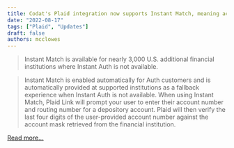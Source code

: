 ```yaml
---
title: Codat's Plaid integration now supports Instant Match, meaning access to 3,000 more U.S. institutions and a simpler auth flow for customers.
date: "2022-08-17"
tags: ["Plaid", "Updates"]
draft: false
authors: mcclowes
---
```


> Instant Match is available for nearly 3,000 U.S. additional financial institutions where Instant Auth is not available.

<!--truncate-->

> Instant Match is enabled automatically for Auth customers and is automatically provided at supported institutions as a fallback experience when Instant Auth is not available. When using Instant Match, Plaid Link will prompt your user to enter their account number and routing number for a depository account. Plaid will then verify the last four digits of the user-provided account number against the account mask retrieved from the financial institution.

[Read more...](https://plaid.com/docs/auth/coverage/instant/#instant-match)
